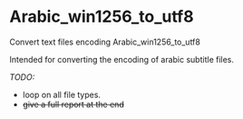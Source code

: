 # Arabic_win1256_to_utf8

Convert text files encoding Arabic_win1256_to_utf8

Intended for converting the encoding of arabic subtitle files.

*TODO:*
 * loop on all file types.
 * ~~give a full report at the end~~
